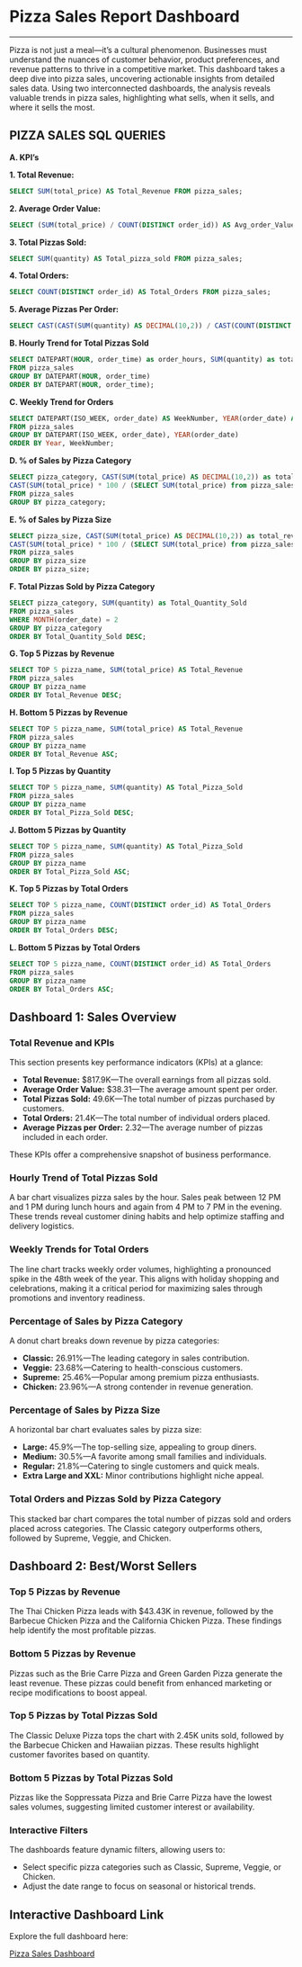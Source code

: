 # **Pizza Sales Report Dashboard**

---

Pizza is not just a meal—it’s a cultural phenomenon. Businesses must understand the nuances of customer behavior, product preferences, and revenue patterns to thrive in a competitive market. This dashboard takes a deep dive into pizza sales, uncovering actionable insights from detailed sales data. Using two interconnected dashboards, the analysis reveals valuable trends in pizza sales, highlighting what sells, when it sells, and where it sells the most.

## **PIZZA SALES SQL QUERIES**

**A. KPI’s**

**1. Total Revenue:**

```sql
SELECT SUM(total_price) AS Total_Revenue FROM pizza_sales;
```

**2. Average Order Value:**

```sql
SELECT (SUM(total_price) / COUNT(DISTINCT order_id)) AS Avg_order_Value FROM pizza_sales;
```

**3. Total Pizzas Sold:**

```sql
SELECT SUM(quantity) AS Total_pizza_sold FROM pizza_sales;
```

**4. Total Orders:**

```sql
SELECT COUNT(DISTINCT order_id) AS Total_Orders FROM pizza_sales;
```

**5. Average Pizzas Per Order:**

```sql
SELECT CAST(CAST(SUM(quantity) AS DECIMAL(10,2)) / CAST(COUNT(DISTINCT order_id) AS DECIMAL(10,2)) AS DECIMAL(10,2)) AS Avg_Pizzas_per_order FROM pizza_sales;
```

**B. Hourly Trend for Total Pizzas Sold**

```sql
SELECT DATEPART(HOUR, order_time) as order_hours, SUM(quantity) as total_pizzas_sold
FROM pizza_sales
GROUP BY DATEPART(HOUR, order_time)
ORDER BY DATEPART(HOUR, order_time);
```

**C. Weekly Trend for Orders**

```sql
SELECT DATEPART(ISO_WEEK, order_date) AS WeekNumber, YEAR(order_date) AS Year, COUNT(DISTINCT order_id) AS Total_orders
FROM pizza_sales
GROUP BY DATEPART(ISO_WEEK, order_date), YEAR(order_date)
ORDER BY Year, WeekNumber;
```

**D. % of Sales by Pizza Category**

```sql
SELECT pizza_category, CAST(SUM(total_price) AS DECIMAL(10,2)) as total_revenue,
CAST(SUM(total_price) * 100 / (SELECT SUM(total_price) from pizza_sales) AS DECIMAL(10,2)) AS PCT
FROM pizza_sales
GROUP BY pizza_category;
```

**E. % of Sales by Pizza Size**

```sql
SELECT pizza_size, CAST(SUM(total_price) AS DECIMAL(10,2)) as total_revenue,
CAST(SUM(total_price) * 100 / (SELECT SUM(total_price) from pizza_sales) AS DECIMAL(10,2)) AS PCT
FROM pizza_sales
GROUP BY pizza_size
ORDER BY pizza_size;
```

**F. Total Pizzas Sold by Pizza Category**

```sql
SELECT pizza_category, SUM(quantity) as Total_Quantity_Sold
FROM pizza_sales
WHERE MONTH(order_date) = 2
GROUP BY pizza_category
ORDER BY Total_Quantity_Sold DESC;
```

**G. Top 5 Pizzas by Revenue**

```sql
SELECT TOP 5 pizza_name, SUM(total_price) AS Total_Revenue
FROM pizza_sales
GROUP BY pizza_name
ORDER BY Total_Revenue DESC;
```

**H. Bottom 5 Pizzas by Revenue**

```sql
SELECT TOP 5 pizza_name, SUM(total_price) AS Total_Revenue
FROM pizza_sales
GROUP BY pizza_name
ORDER BY Total_Revenue ASC;
```

**I. Top 5 Pizzas by Quantity**

```sql
SELECT TOP 5 pizza_name, SUM(quantity) AS Total_Pizza_Sold
FROM pizza_sales
GROUP BY pizza_name
ORDER BY Total_Pizza_Sold DESC;
```

**J. Bottom 5 Pizzas by Quantity**

```sql
SELECT TOP 5 pizza_name, SUM(quantity) AS Total_Pizza_Sold
FROM pizza_sales
GROUP BY pizza_name
ORDER BY Total_Pizza_Sold ASC;
```

**K. Top 5 Pizzas by Total Orders**

```sql
SELECT TOP 5 pizza_name, COUNT(DISTINCT order_id) AS Total_Orders
FROM pizza_sales
GROUP BY pizza_name
ORDER BY Total_Orders DESC;
```

**L. Bottom 5 Pizzas by Total Orders**

```sql
SELECT TOP 5 pizza_name, COUNT(DISTINCT order_id) AS Total_Orders
FROM pizza_sales
GROUP BY pizza_name
ORDER BY Total_Orders ASC;
```

## **Dashboard 1: Sales Overview**

### **Total Revenue and KPIs**

This section presents key performance indicators (KPIs) at a glance:

- **Total Revenue:** $817.9K—The overall earnings from all pizzas sold.
- **Average Order Value:** $38.31—The average amount spent per order.
- **Total Pizzas Sold:** 49.6K—The total number of pizzas purchased by customers.
- **Total Orders:** 21.4K—The total number of individual orders placed.
- **Average Pizzas per Order:** 2.32—The average number of pizzas included in each order.

These KPIs offer a comprehensive snapshot of business performance.

### **Hourly Trend of Total Pizzas Sold**

A bar chart visualizes pizza sales by the hour. Sales peak between 12 PM and 1 PM during lunch hours and again from 4 PM to 7 PM in the evening. These trends reveal customer dining habits and help optimize staffing and delivery logistics.

### **Weekly Trends for Total Orders**

The line chart tracks weekly order volumes, highlighting a pronounced spike in the 48th week of the year. This aligns with holiday shopping and celebrations, making it a critical period for maximizing sales through promotions and inventory readiness.

### **Percentage of Sales by Pizza Category**

A donut chart breaks down revenue by pizza categories:

- **Classic:** 26.91%—The leading category in sales contribution.
- **Veggie:** 23.68%—Catering to health-conscious customers.
- **Supreme:** 25.46%—Popular among premium pizza enthusiasts.
- **Chicken:** 23.96%—A strong contender in revenue generation.

### **Percentage of Sales by Pizza Size**

A horizontal bar chart evaluates sales by pizza size:

- **Large:** 45.9%—The top-selling size, appealing to group diners.
- **Medium:** 30.5%—A favorite among small families and individuals.
- **Regular:** 21.8%—Catering to single customers and quick meals.
- **Extra Large and XXL:** Minor contributions highlight niche appeal.

### **Total Orders and Pizzas Sold by Pizza Category**

This stacked bar chart compares the total number of pizzas sold and orders placed across categories. The Classic category outperforms others, followed by Supreme, Veggie, and Chicken.

## **Dashboard 2: Best/Worst Sellers**

### **Top 5 Pizzas by Revenue**

The Thai Chicken Pizza leads with $43.43K in revenue, followed by the Barbecue Chicken Pizza and the California Chicken Pizza. These findings help identify the most profitable pizzas.

### **Bottom 5 Pizzas by Revenue**

Pizzas such as the Brie Carre Pizza and Green Garden Pizza generate the least revenue. These pizzas could benefit from enhanced marketing or recipe modifications to boost appeal.

### **Top 5 Pizzas by Total Pizzas Sold**

The Classic Deluxe Pizza tops the chart with 2.45K units sold, followed by the Barbecue Chicken and Hawaiian pizzas. These results highlight customer favorites based on quantity.

### **Bottom 5 Pizzas by Total Pizzas Sold**

Pizzas like the Soppressata Pizza and Brie Carre Pizza have the lowest sales volumes, suggesting limited customer interest or availability.

### **Interactive Filters**

The dashboards feature dynamic filters, allowing users to:

- Select specific pizza categories such as Classic, Supreme, Veggie, or Chicken.
- Adjust the date range to focus on seasonal or historical trends.

## **Interactive Dashboard Link**

Explore the full dashboard here:

[Pizza Sales Dashboard](https://public.tableau.com/views/PizzaSales_17354142507290/Home?:language=en-US&:sid=&:redirect=auth&:display_count=n&:origin=viz_share_link)
